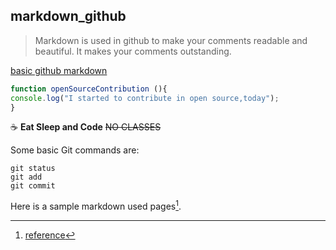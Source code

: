 ## markdown_github

> Markdown is used in github to make your comments readable and beautiful.
> It makes your comments outstanding.

[basic github markdown](https://docs.github.com/en/get-started/writing-on-github/getting-started-with-writing-and-formatting-on-github/basic-writing-and-formatting-syntax)

``` javascript 
function openSourceContribution (){
console.log("I started to contribute in open source,today");
}
```

☕ __Eat Sleep and Code__
  ~~NO CLASSES~~


Some basic Git commands are:
```
git status
git add
git commit
```

Here is a sample markdown used pages[^1].
[^1]: [reference]()

